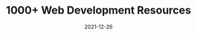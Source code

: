 ---
date: 2021-12-26
draft: true
publisher: thepracticaldev
tags:
  - link-lists
  - development
target_url: https://dev.to/codewhiteweb/1000-web-development-resources-24mb
title: 1000+ Web Development Resources
---